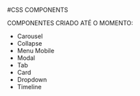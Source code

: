 #CSS COMPONENTS

COMPONENTES CRIADO ATÉ O MOMENTO:

- Carousel
- Collapse
- Menu Mobile
- Modal
- Tab
- Card
- Dropdown
- Timeline

